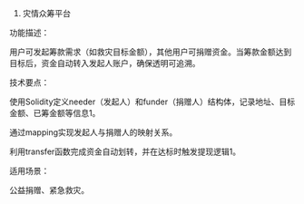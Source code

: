 1. 灾情众筹平台

功能描述：

用户可发起筹款需求（如救灾目标金额），其他用户可捐赠资金。当筹款金额达到目标后，资金自动转入发起人账户，确保透明可追溯。

技术要点：

使用Solidity定义needer（发起人）和funder（捐赠人）结构体，记录地址、目标金额、已筹金额等信息1。

通过mapping实现发起人与捐赠人的映射关系。

利用transfer函数完成资金自动划转，并在达标时触发提现逻辑1。

适用场景：

公益捐赠、紧急救灾。
